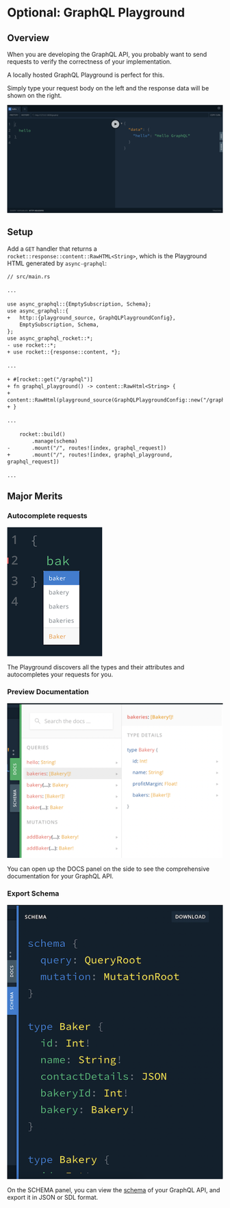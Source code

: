 # Optional: GraphQL Playground

## Overview

When you are developing the GraphQL API, you probably want to send requests to verify the correctness of your implementation.

A locally hosted GraphQL Playground is perfect for this.

Simply type your request body on the left and the response data will be shown on the right.

![GraphQL Playground with the "hello" test request.](assets/graphql_playground_hello.png)

## Setup

Add a `GET` handler that returns a `rocket::response::content::RawHTML<String>`, which is the Playground HTML generated by `async-graphql`:

```rust, no_run
// src/main.rs

...

use async_graphql::{EmptySubscription, Schema};
use async_graphql::{
+   http::{playground_source, GraphQLPlaygroundConfig},
    EmptySubscription, Schema,
};
use async_graphql_rocket::*;
- use rocket::*;
+ use rocket::{response::content, *};

...

+ #[rocket::get("/graphql")]
+ fn graphql_playground() -> content::RawHtml<String> {
+   content::RawHtml(playground_source(GraphQLPlaygroundConfig::new("/graphql")))
+ }

...

    rocket::build()
        .manage(schema)
-       .mount("/", routes![index, graphql_request])
+       .mount("/", routes![index, graphql_playground, graphql_request])

...
```

## Major Merits

### Autocomplete requests

![Requests are autocompleted in GraphQL Playground](assets/graphql_playground_autocomplete.png)

The Playground discovers all the types and their attributes and autocompletes your requests for you.

### Preview Documentation

![Documentation is easily accessible in GraphQL Playground](assets/graphql_playground_docs.png)

You can open up the DOCS panel on the side to see the comprehensive documentation for your GraphQL API.

### Export Schema

![The schema can be viewed and exported in GraphQL Playground](assets/graphql_playground_schema.png)

On the SCHEMA panel, you can view the [schema](https://graphql.org/learn/schema/) of your GraphQL API, and export it in JSON or SDL format.
